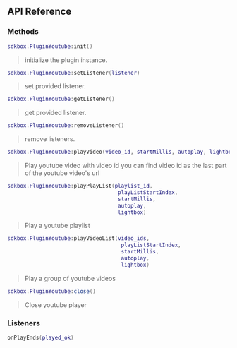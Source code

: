 ## API Reference

### Methods
```lua
sdkbox.PluginYoutube:init()
```
> initialize the plugin instance.

```lua
sdkbox.PluginYoutube:setListener(listener)
```
> set provided listener.

```lua
sdkbox.PluginYoutube:getListener()
```
> get provided listener.

```lua
sdkbox.PluginYoutube:removeListener()
```
> remove listeners.

```lua
sdkbox.PluginYoutube:playVideo(video_id, startMillis, autoplay, lightbox)
```
> Play youtube video with video id
you can find video id as the last part of the youtube video's url

```lua
sdkbox.PluginYoutube:playPlayList(playlist_id,
                                   playListStartIndex,
                                   startMillis,
                                   autoplay,
                                   lightbox)
```
> Play a youtube playlist

```lua
sdkbox.PluginYoutube:playVideoList(video_ids,
                                    playListStartIndex,
                                    startMillis,
                                    autoplay,
                                    lightbox)
```
> Play a group of youtube videos

```lua
sdkbox.PluginYoutube:close()
```
> Close youtube player


### Listeners
```lua
onPlayEnds(played_ok)
```
